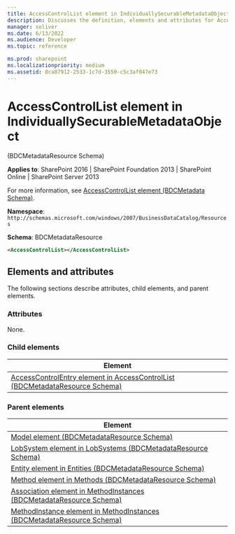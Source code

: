 ```yaml
---
title: AccessControlList element in IndividuallySecurableMetadataObject
description: Discusses the definition, elements and attributes for AccessControlList element in IndividuallySecurableMetadataObject.
manager: soliver
ms.date: 6/13/2022
ms.audience: Developer
ms.topic: reference

ms.prod: sharepoint
ms.localizationpriority: medium
ms.assetid: 8ca87912-2533-1c7d-3550-c5c3af047e73
---
```


# AccessControlList element in IndividuallySecurableMetadataObject 

(BDCMetadataResource Schema)

**Applies to**: SharePoint 2016 | SharePoint Foundation 2013 | SharePoint Online | SharePoint Server 2013

For more information, see [AccessControlList element (BDCMetadata Schema)](accesscontrollist-element-bdcmetadata-schema.md).

**Namespace**: `http://schemas.microsoft.com/windows/2007/BusinessDataCatalog/Resources`

**Schema**: BDCMetadataResource

```XML
<AccessControlList></AccessControlList>
```

## Elements and attributes

The following sections describe attributes, child elements, and parent elements.

### Attributes

None.

### Child elements

| Element |
| --- |
| [AccessControlEntry element in AccessControlList (BDCMetadataResource Schema)](accesscontrolentry-element-in-accesscontrollist-bdcmetadataresource-schema.md) |

### Parent elements

| Element |
| --- |
| [Model element (BDCMetadataResource Schema)](model-element-bdcmetadataresource-schema.md) |
| [LobSystem element in LobSystems (BDCMetadataResource Schema)](lobsystem-element-in-lobsystems-bdcmetadataresource-schema.md) |
| [Entity element in Entities (BDCMetadataResource Schema)](entity-element-in-entities-bdcmetadataresource-schema.md) |
| [Method element in Methods (BDCMetadataResource Schema)](method-element-in-methods-bdcmetadataresource-schema.md) |
| [Association element in MethodInstances (BDCMetadataResource Schema)](association-element-in-methodinstances-bdcmetadataresource-schema.md) |
| [MethodInstance element in MethodInstances (BDCMetadataResource Schema)](methodinstance-element-in-methodinstances-bdcmetadataresource-schema.md) |








